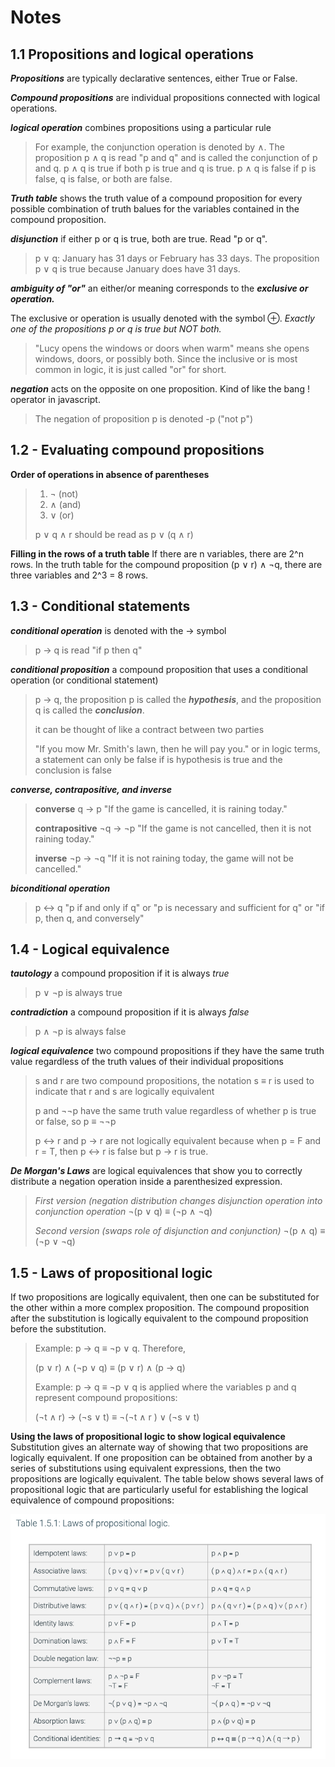 # Notes

## 1.1 Propositions and logical operations

**_Propositions_** are typically declarative sentences, either True or False.

**_Compound propositions_** are individual propositions connected with logical operations.

**_logical operation_** combines propositions using a particular rule

> For example, the conjunction operation is denoted by ∧. The proposition p ∧ q is read "p and q" and is called the conjunction of p and q. p ∧ q is true if both p is true and q is true. p ∧ q is false if p is false, q is false, or both are false.

**_Truth table_** shows the truth value of a compound proposition for every possible combination of truth balues for the variables contained in the compound proposition.

**_disjunction_** if either p or q is true, both are true. Read "p or q".

> p ∨ q: January has 31 days or February has 33 days. The proposition p ∨ q is true because January does have 31 days.

**_ambiguity of "or"_** an either/or meaning corresponds to the **_exclusive or operation._**

The exclusive or operation is usually denoted with the symbol ⊕. _Exactly one of the propositions p or q is true but NOT both._

> "Lucy opens the windows or doors when warm" means she opens windows, doors, or possibly both. Since the inclusive or is most common in logic, it is just called "or" for short.

**_negation_** acts on the opposite on one proposition. Kind of like the bang ! operator in javascript.

> The negation of proposition p is denoted -p ("not p")

## 1.2 - Evaluating compound propositions

**Order of operations in absence of parentheses**

> 1. ¬ (not)
> 2. ∧ (and)
> 3. ∨ (or)
>
> p ∨ q ∧ r should be read as p ∨ (q ∧ r)

**Filling in the rows of a truth table**
If there are n variables, there are 2^n rows. In the truth table for the compound proposition (p ∨ r) ∧ ¬q, there are three variables and 2^3 = 8 rows.

## 1.3 - Conditional statements

**_conditional operation_** is denoted with the → symbol

> p → q is read "if p then q"

**_conditional proposition_** a compound proposition that uses a conditional operation (or conditional statement)

> p → q, the proposition p is called the **_hypothesis_**, and the proposition q is called the **_conclusion_**.
>
> it can be thought of like a contract between two parties
>
> "If you mow Mr. Smith's lawn, then he will pay you."
> or in logic terms, a statement can only be false if is hypothesis is true and the conclusion is false

**_converse, contrapositive, and inverse_**

> **converse** q → p
> "If the game is cancelled, it is raining today."
>
> **contrapositive** ¬q → ¬p
> "If the game is not cancelled, then it is not raining today."
>
> **inverse** ¬p → ¬q
> "If it is not raining today, the game will not be cancelled."

**_biconditional operation_**

> p ↔ q
> "p if and only if q"
> or
> "p is necessary and sufficient for q"
> or
> "if p, then q, and conversely"

## 1.4 - Logical equivalence

**_tautology_** a compound proposition if it is always _true_

> p ∨ ¬p is always true

**_contradiction_** a compound proposition if it is always _false_

> p ∧ ¬p is always false

**_logical equivalence_** two compound propositions if they have the same truth value regardless of the truth values of their individual propositions

> s and r are two compound propositions, the notation s ≡ r is used to indicate that r and s are logically equivalent
>
> p and ¬¬p have the same truth value regardless of whether p is true or false, so p ≡ ¬¬p
>
> p ↔ r and p → r are not logically equivalent because when p = F and r = T, then p ↔ r is false but p → r is true.

**_De Morgan's Laws_** are logical equivalences that show you to correctly distribute a negation operation inside a parenthesized expression.

> _First version (negation distribution changes disjunction operation into conjunction operation_
> ¬(p ∨ q) ≡ (¬p ∧ ¬q)
>
> _Second version (swaps role of disjunction and conjunction)_
> ¬(p ∧ q) ≡ (¬p ∨ ¬q)

## 1.5 - Laws of propositional logic

If two propositions are logically equivalent, then one can be substituted for the other within a more complex proposition. The compound proposition after the substitution is logically equivalent to the compound proposition before the substitution.

> Example:
> p → q ≡ ¬p ∨ q. Therefore,
>
> (p ∨ r) ∧ (¬p ∨ q) ≡ (p ∨ r) ∧ (p → q)
>
> Example:
> p → q ≡ ¬p ∨ q is applied where the variables p and q represent compound propositions:
>
> (¬t ∧ r) → (¬s ∨ t) ≡ ¬(¬t ∧ r ) ∨ (¬s ∨ t)

**Using the laws of propositional logic to show logical equivalence**
Substitution gives an alternate way of showing that two propositions are logically equivalent. If one proposition can be obtained from another by a series of substitutions using equivalent expressions, then the two propositions are logically equivalent. The table below shows several laws of propositional logic that are particularly useful for establishing the logical equivalence of compound propositions:

![Laws of Propositional Logic](./Table-1.5.1.png)
